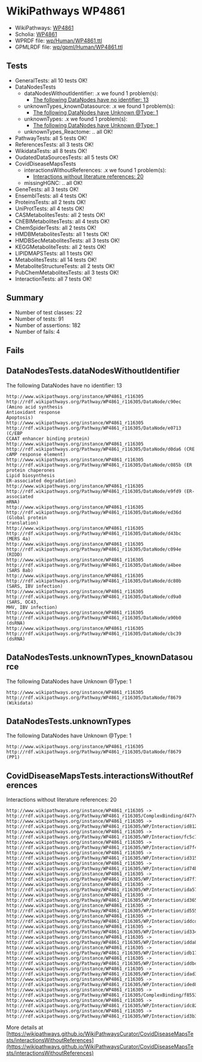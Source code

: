 # WikiPathways WP4861

* WikiPathways: [WP4861](https://identifiers.org/wikipathways:WP4861)
* Scholia: [WP4861](https://scholia.toolforge.org/wikipathways/WP4861)
* WPRDF file: [wp/Human/WP4861.ttl](../wp/Human/WP4861.ttl)
* GPMLRDF file: [wp/gpml/Human/WP4861.ttl](../wp/gpml/Human/WP4861.ttl)

## Tests
* GeneralTests: all 10 tests OK!
* DataNodesTests
    * dataNodesWithoutIdentifier: .x we found 1 problem(s):
        * [The following DataNodes have no identifier: 13](#8792c493)
    * unknownTypes_knownDatasource: .x we found 1 problem(s):
        * [The following DataNodes have Unknown @Type: 1](#904516d6)
    * unknownTypes: .x we found 1 problem(s):
        * [The following DataNodes have Unknown @Type: 1](#839973df)
    * unknownTypes_Reactome: .. all OK!
* PathwayTests: all 5 tests OK!
* ReferencesTests: all 3 tests OK!
* WikidataTests: all 8 tests OK!
* OudatedDataSourcesTests: all 5 tests OK!
* CovidDiseaseMapsTests
    * interactionsWithoutReferences: .x we found 1 problem(s):
        * [Interactions without literature references: 20](#9701cd00)
    * missingHGNC: .. all OK!
* GeneTests: all 3 tests OK!
* EnsemblTests: all 4 tests OK!
* ProteinsTests: all 2 tests OK!
* UniProtTests: all 4 tests OK!
* CASMetabolitesTests: all 2 tests OK!
* ChEBIMetabolitesTests: all 4 tests OK!
* ChemSpiderTests: all 2 tests OK!
* HMDBMetabolitesTests: all 1 tests OK!
* HMDBSecMetabolitesTests: all 3 tests OK!
* KEGGMetaboliteTests: all 2 tests OK!
* LIPIDMAPSTests: all 1 tests OK!
* MetabolitesTests: all 14 tests OK!
* MetaboliteStructureTests: all 2 tests OK!
* PubChemMetabolitesTests: all 3 tests OK!
* InteractionTests: all 7 tests OK!


## Summary

* Number of test classes: 22
* Number of tests: 91
* Number of assertions: 182
* Number of fails: 4

## Fails

<a name="8792c493" />

## DataNodesTests.dataNodesWithoutIdentifier

The following DataNodes have no identifier: 13
```
http://www.wikipathways.org/instance/WP4861_r116305 http://rdf.wikipathways.org/Pathway/WP4861_r116305/DataNode/c90ec (Amino acid synthesis
Antioxidant response
Apoptosis)
http://www.wikipathways.org/instance/WP4861_r116305 http://rdf.wikipathways.org/Pathway/WP4861_r116305/DataNode/e0713 (C/EBP
CCAAT enhancer binding protein)
http://www.wikipathways.org/instance/WP4861_r116305 http://rdf.wikipathways.org/Pathway/WP4861_r116305/DataNode/d0da6 (CRE
cAMP response element)
http://www.wikipathways.org/instance/WP4861_r116305 http://rdf.wikipathways.org/Pathway/WP4861_r116305/DataNode/c085b (ER protein chaperones
Lipid biosynthesis
ER-associated degradation)
http://www.wikipathways.org/instance/WP4861_r116305 http://rdf.wikipathways.org/Pathway/WP4861_r116305/DataNode/e9fd9 (ER-associated
mRNA)
http://www.wikipathways.org/instance/WP4861_r116305 http://rdf.wikipathways.org/Pathway/WP4861_r116305/DataNode/ed36d (Global protein
translation)
http://www.wikipathways.org/instance/WP4861_r116305 http://rdf.wikipathways.org/Pathway/WP4861_r116305/DataNode/d43bc (MERS 4a)
http://www.wikipathways.org/instance/WP4861_r116305 http://rdf.wikipathways.org/Pathway/WP4861_r116305/DataNode/c094e (RIDD)
http://www.wikipathways.org/instance/WP4861_r116305 http://rdf.wikipathways.org/Pathway/WP4861_r116305/DataNode/a4bee (SARS 8ab)
http://www.wikipathways.org/instance/WP4861_r116305 http://rdf.wikipathways.org/Pathway/WP4861_r116305/DataNode/dc80b (SARS, IBV infection)
http://www.wikipathways.org/instance/WP4861_r116305 http://rdf.wikipathways.org/Pathway/WP4861_r116305/DataNode/cd9a0 (SARS, OC43,
MHV, IBV infection)
http://www.wikipathways.org/instance/WP4861_r116305 http://rdf.wikipathways.org/Pathway/WP4861_r116305/DataNode/a90b0 (dsRNA)
http://www.wikipathways.org/instance/WP4861_r116305 http://rdf.wikipathways.org/Pathway/WP4861_r116305/DataNode/cbc39 (dsRNA)
```

<a name="904516d6" />

## DataNodesTests.unknownTypes_knownDatasource

The following DataNodes have Unknown @Type: 1
```
http://www.wikipathways.org/instance/WP4861_r116305 http://rdf.wikipathways.org/Pathway/WP4861_r116305/DataNode/f8679 (Wikidata)
```

<a name="839973df" />

## DataNodesTests.unknownTypes

The following DataNodes have Unknown @Type: 1
```
http://www.wikipathways.org/instance/WP4861_r116305 http://rdf.wikipathways.org/Pathway/WP4861_r116305/DataNode/f8679 (PP1)
```

<a name="9701cd00" />

## CovidDiseaseMapsTests.interactionsWithoutReferences

Interactions without literature references: 20
```
http://www.wikipathways.org/instance/WP4861_r116305 -> http://rdf.wikipathways.org/Pathway/WP4861_r116305/ComplexBinding/d477c
http://www.wikipathways.org/instance/WP4861_r116305 -> http://rdf.wikipathways.org/Pathway/WP4861_r116305/WP/Interaction/id8122cdf4
http://www.wikipathways.org/instance/WP4861_r116305 -> http://rdf.wikipathways.org/Pathway/WP4861_r116305/WP/Interaction/fc5c1
http://www.wikipathways.org/instance/WP4861_r116305 -> http://rdf.wikipathways.org/Pathway/WP4861_r116305/WP/Interaction/id7f4a3b95
http://www.wikipathways.org/instance/WP4861_r116305 -> http://rdf.wikipathways.org/Pathway/WP4861_r116305/WP/Interaction/id315b7e46
http://www.wikipathways.org/instance/WP4861_r116305 -> http://rdf.wikipathways.org/Pathway/WP4861_r116305/WP/Interaction/id74bb08d8
http://www.wikipathways.org/instance/WP4861_r116305 -> http://rdf.wikipathways.org/Pathway/WP4861_r116305/WP/Interaction/id7f19c7ea
http://www.wikipathways.org/instance/WP4861_r116305 -> http://rdf.wikipathways.org/Pathway/WP4861_r116305/WP/Interaction/ida575a860
http://www.wikipathways.org/instance/WP4861_r116305 -> http://rdf.wikipathways.org/Pathway/WP4861_r116305/WP/Interaction/id36593f74
http://www.wikipathways.org/instance/WP4861_r116305 -> http://rdf.wikipathways.org/Pathway/WP4861_r116305/WP/Interaction/id5555a7cf
http://www.wikipathways.org/instance/WP4861_r116305 -> http://rdf.wikipathways.org/Pathway/WP4861_r116305/WP/Interaction/iddcd631b5
http://www.wikipathways.org/instance/WP4861_r116305 -> http://rdf.wikipathways.org/Pathway/WP4861_r116305/WP/Interaction/id334c961f
http://www.wikipathways.org/instance/WP4861_r116305 -> http://rdf.wikipathways.org/Pathway/WP4861_r116305/WP/Interaction/idda829af2
http://www.wikipathways.org/instance/WP4861_r116305 -> http://rdf.wikipathways.org/Pathway/WP4861_r116305/WP/Interaction/idb174dd6a
http://www.wikipathways.org/instance/WP4861_r116305 -> http://rdf.wikipathways.org/Pathway/WP4861_r116305/WP/Interaction/iddbc481e4
http://www.wikipathways.org/instance/WP4861_r116305 -> http://rdf.wikipathways.org/Pathway/WP4861_r116305/WP/Interaction/idad3f9625
http://www.wikipathways.org/instance/WP4861_r116305 -> http://rdf.wikipathways.org/Pathway/WP4861_r116305/WP/Interaction/ided8176a0
http://www.wikipathways.org/instance/WP4861_r116305 -> http://rdf.wikipathways.org/Pathway/WP4861_r116305/ComplexBinding/f8553
http://www.wikipathways.org/instance/WP4861_r116305 -> http://rdf.wikipathways.org/Pathway/WP4861_r116305/WP/Interaction/idc828ca15
http://www.wikipathways.org/instance/WP4861_r116305 -> http://rdf.wikipathways.org/Pathway/WP4861_r116305/WP/Interaction/id3b399cfb
```

More details at [https://wikipathways.github.io/WikiPathwaysCurator/CovidDiseaseMapsTests/interactionsWithoutReferences](https://wikipathways.github.io/WikiPathwaysCurator/CovidDiseaseMapsTests/interactionsWithoutReferences)

